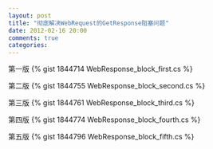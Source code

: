 ```yaml
---
layout: post
title: "彻底解决WebRequest的GetResponse阻塞问题"
date: 2012-02-16 20:00
comments: true
categories: 
---
```

第一版
{% gist 1844714 WebResponse_block_first.cs %}
<!--more-->
第二版
{% gist 1844755 WebResponse_block_second.cs %}

第三版
{% gist 1844761 WebResponse_block_third.cs %}

第四版
{% gist 1844774 WebResponse_block_fourth.cs %}

第五版
{% gist 1844796 WebResponse_block_fifth.cs %}
